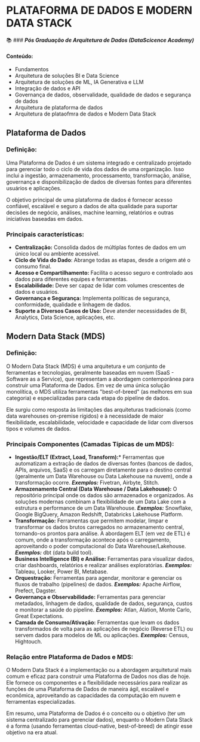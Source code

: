 # PLATAFORMA DE DADOS E MODERN DATA STACK

📚 ### ***Pós Graduação de Arquitetura de Dados (DataScicence Academy)***

#### Conteúdo:
- Fundamentos
- Arquitetura de soluções BI e Data Science
- Arquitetura de soluções de ML, IA Generativa e LLM
- Integração de dados e API
- Governança de dados, observalidade, qualidade de dados e segurança de dados
- Arquitetura de plataforma de dados
- Arquitetura de plataofmra de dados e Modern Data Stack



## Plataforma de Dados 
### Definição:
Uma Plataforma de Dados é um sistema integrado e centralizado projetado para gerenciar todo o ciclo de vida dos dados de uma organização. Isso inclui a ingestão, armazenamento, processamento, transformação, análise, governança e disponibilização de dados de diversas fontes para diferentes usuários e aplicações.

O objetivo principal de uma plataforma de dados é fornecer acesso confiável, escalável e seguro a dados de alta qualidade para suportar decisões de negócio, análises, machine learning, relatórios e outras iniciativas baseadas em dados.

### Principais características:
- **Centralização:** Consolida dados de múltiplas fontes de dados em um único local ou ambiente acessível.
- **Ciclo de Vida do Dado**: Abrange todas as etapas, desde a origem até o consumo final.
- **Acesso e Compartilhamento:** Facilita o acesso seguro e controlado aos dados para diferentes equipes e ferramentas.
- **Escalabilidade:** Deve ser capaz de lidar com volumes crescentes de dados e usuários.
- **Governança e Segurança:** Implementa políticas de segurança, conformidade, qualidade e linhagem de dados.
- **Suporte a Diversos Casos de Uso:** Deve atender necessidades de BI, Analytics, Data Science, aplicações, etc.


## Modern Data Stack (MDS)

### Definição:
O Modern Data Stack (MDS) é uma arquitetura e um conjunto de ferramentas e tecnologias, geralmente baseadas em nuvem (SaaS - Software as a Service), que representam a abordagem contemporânea para construir uma Plataforma de Dados. Em vez de uma única solução monolítica, o MDS utiliza ferramentas "best-of-breed" (as melhores em sua categoria) e especializadas para cada etapa do pipeline de dados.

Ele surgiu como resposta às limitações das arquiteturas tradicionais (como data warehouses on-premise rígidos) e à necessidade de maior flexibilidade, escalabilidade, velocidade e capacidade de lidar com diversos tipos e volumes de dados.

### Principais Componentes (Camadas Típicas de um MDS):

- **Ingestão/ELT (Extract, Load, Transform):*** Ferramentas que automatizam a extração de dados de diversas fontes (bancos de dados, APIs, arquivos, SaaS) e os carregam diretamente para o destino central (geralmente um Data Warehouse ou Data Lakehouse na nuvem), onde a transformação ocorre.
***Exemplos:*** Fivetran, Airbyte, Stitch.
- **Armazenamento Central (Data Warehouse / Data Lakehouse):** O repositório principal onde os dados são armazenados e organizados. As soluções modernas combinam a flexibilidade de um Data Lake com a estrutura e performance de um Data Warehouse.
***Exemplos:*** Snowflake, Google BigQuery, Amazon Redshift, Databricks Lakehouse Platform.
- **Transformação:** Ferramentas que permitem modelar, limpar e transformar os dados brutos carregados no armazenamento central, tornando-os prontos para análise. A abordagem ELT (em vez de ETL) é comum, onde a transformação acontece após o carregamento, aproveitando o poder computacional do Data Warehouse/Lakehouse.
***Exemplos:*** dbt (data build tool).
- **Business Intelligence (BI) e Análise:** Ferramentas para visualizar dados, criar dashboards, relatórios e realizar análises exploratórias.
***Exemplos:*** Tableau, Looker, Power BI, Metabase.
- **Orquestração:** Ferramentas para agendar, monitorar e gerenciar os fluxos de trabalho (pipelines) de dados.
***Exemplos:*** Apache Airflow, Prefect, Dagster.
- **Governança e Observabilidade:** Ferramentas para gerenciar metadados, linhagem de dados, qualidade de dados, segurança, custos e monitorar a saúde do pipeline.
***Exemplos:*** Atlan, Alation, Monte Carlo, Great Expectations.
- **Camada de Consumo/Ativação:** Ferramentas que levam os dados transformados de volta para as aplicações de negócio (Reverse ETL) ou servem dados para modelos de ML ou aplicações.
***Exemplos:*** Census, Hightouch.

### Relação entre Plataforma de Dados e MDS:

O Modern Data Stack é a implementação ou a abordagem arquitetural mais comum e eficaz para construir uma Plataforma de Dados nos dias de hoje. Ele fornece os componentes e a flexibilidade necessários para realizar as funções de uma Plataforma de Dados de maneira ágil, escalável e econômica, aproveitando as capacidades da computação em nuvem e ferramentas especializadas.

Em resumo, uma Plataforma de Dados é o conceito ou o objetivo (ter um sistema centralizado para gerenciar dados), enquanto o Modern Data Stack é a forma (usando ferramentas cloud-native, best-of-breed) de atingir esse objetivo na era atual.
